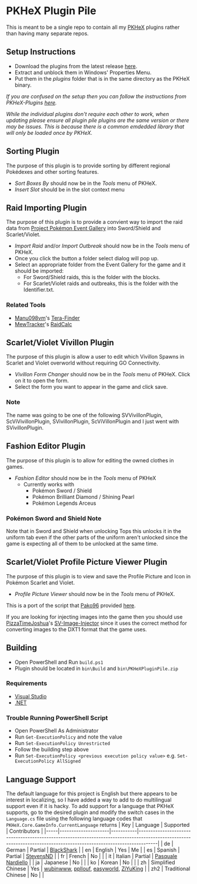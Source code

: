 # PKHeX Plugin Pile
This is meant to be a single repo to contain all my [PKHeX](https://github.com/kwsch/PKHeX) plugins rather than having many separate repos.

## Setup Instructions
- Download the plugins from the latest release [here](https://github.com/foohyfooh/PKHeXPluginPile/releases/latest).
- Extract and unblock them in Windows' Properties Menu.
- Put them in the *plugins* folder that is in the same directory as the PKHeX binary.

*If you are confused on the setup then you can follow the instructions from PKHeX-Plugins [here](https://github.com/architdate/PKHeX-Plugins/wiki/Installing-PKHeX-Plugins).*

*While the individual plugins don't require each other to work, when updating please ensure all plugin pile plugins are the same version or there may be issues. This is because there is a common emdedded library that will only be loaded once by PKHeX.*

## Sorting Plugin
The purpose of this plugin is to provide sorting by different regional Pokédexes and other sorting features.
- *Sort Boxes By* should now be in the *Tools* menu of PKHeX.
- *Insert Slot* should be in the slot context menu

## Raid Importing Plugin
The purpose of this plugin is to provide a convient way to import the raid data from [Project Pokémon Event Gallery](https://github.com/projectpokemon/EventsGallery) into Sword/Shield and Scarlet/Violet.
- *Import Raid* and/or *Import Outbreak* should now be in the *Tools* menu of PKHeX.
- Once you click the button a folder select dialog will pop up.
- Select an appropriate folder from the Event Gallery for the game and it should be imported:
  - For Sword/Shield raids, this is the folder with the blocks.
  - For Scarlet/Violet raids and outbreaks, this is the folder with the Identifier.txt.

### Related Tools
- [Manu098vm](https://github.com/Manu098vm)'s [Tera-Finder](https://github.com/Manu098vm/Tera-Finder)
- [MewTracker](https://github.com/MewTracker)'s [RaidCalc](https://github.com/MewTracker/sv-research)

## Scarlet/Violet Vivillon Plugin
The purpose of this plugin is allow a user to edit which Vivillon Spawns in Scarlet and Violet overworld without requiring GO Connectivity.
- *Vivillon Form Changer* should now be in the *Tools* menu of PKHeX. Click on it to open the form.
- Select the form you want to appear in the game and click save.

### Note
The name was going to be one of the following SVVivillonPlugin, ScViVivillonPlugin, SVivillonPlugin, ScViVillonPlugin and I just went with SVivillonPlugin.

## Fashion Editor Plugin
The purpose of this plugin is to allow for editing the owned clothes in games. <br>
- *Fashion Editor* should now be in the *Tools* menu of PKHeX
  - Currently works with
    - Pokémon Sword / Shield
    - Pokémon Brilliant Diamond / Shining  Pearl
    - Pokémon Legends Arceus

### Pokémon Sword and Shield Note
Note that in Sword and Shield when unlocking Tops this unlocks it in the uniform tab even if the other parts of the uniform aren't unlocked since the game is expecting all of them to be unlocked at the same time.

## Scarlet/Violet Profile Picture Viewer Plugin
The purpose of this plugin is to view and save the Profile Picture and Icon in Pokémon Scarlet and Violet.
- *Profile Picture Viewer* should now be in the *Tools* menu of PKHeX.

This is a port of the script that [Pako96](https://projectpokemon.org/home/profile/129441-pako96/) provided [here](https://projectpokemon.org/home/forums/topic/63327-scarletviolet-trainer-pictureicon-visualizer/).

If you are looking for injecting images into the game then you should use [PizzaTimeJoshua](https://github.com/PizzaTimeJoshua)'s [SV-Image-Injector](https://github.com/PizzaTimeJoshua/SV-Image-Injector) since it uses the correct method for converting images to the DXT1 format that the game uses.

## Building
- Open PowerShell and Run `build.ps1`
- Plugin should be located in `bin\Build` and `bin\PKHeXPluginPile.zip`

### Requirements
- [Visual Studio](https://visualstudio.microsoft.com/)
- [.NET](https://dotnet.microsoft.com/)

### Trouble Running PowerShell Script
- Open PowerShell As Administrator
- Run `Get-ExecutionPolicy` and note the value
- Run `Set-ExecutionPolicy Unrestricted`
- Follow the building step above
- Run `Set-ExecutionPolicy <previous execution policy value>` e.g. `Set-ExecutionPolicy AllSigned`

## Language Support
The default language for this project is English but there appears to be interest in localizing, so I have added a way to add to do multilingual support even if it is hacky. To add support for a language that PKHeX supports, go to the desired plugin and modify the switch cases in the `Language.cs` file using the following language codes that `PKHeX.Core.GameInfo.CurrentLanguage` returns
| Key | Language            | Supported | Contributors                                                                                                                                                       |
|-----|---------------------|-----------|--------------------------------------------------------------------------------------------------------------------------------------------------------------------|
| de  | German              | Partial   | [BlackShark](https://github.com/Bl4ckSh4rk)                                                                                                                        |
| en  | English             | Yes       | Me                                                                                                                                                                 |
| es  | Spanish             | Partial   | [StevensND](https://github.com/StevensND)                                                                                                                          |
| fr  | French              | No        |                                                                                                                                                                    |
| it  | Italian             | Partial   | [Pasquale Nardiello](https://github.com/pasqualenardiello)                                                                                                         |
| ja  | Japanese            | No        |                                                                                                                                                                    |
| ko  | Korean              | No        |                                                                                                                                                                    |
| zh  | Simplified Chinese  | Yes       | [wubinwww](https://github.com/wubinwww), [ppllouf](https://github.com/ppllouf), [easyworld](https://github.com/easyworld), [ZiYuKing](https://github.com/ZiYuKing) |
| zh2 | Traditional Chinese | No        |                                                                                                                                                                    |
